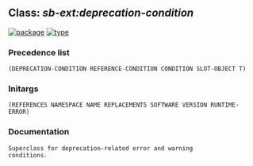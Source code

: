 ## Class: ***sb-ext:deprecation-condition***
[![package](https://img.shields.io/badge/Package-SB--EXT-5f9ea0.svg?style=social&colorA=999999)](../) [![type](https://img.shields.io/badge/Type-Class-5f9ea0.svg?style=social&colorA=999999)](../#class) 
### Precedence list
```
(DEPRECATION-CONDITION REFERENCE-CONDITION CONDITION SLOT-OBJECT T)
```
### Initargs
```
(REFERENCES NAMESPACE NAME REPLACEMENTS SOFTWARE VERSION RUNTIME-ERROR)
```
### Documentation
```
Superclass for deprecation-related error and warning
conditions.
```
